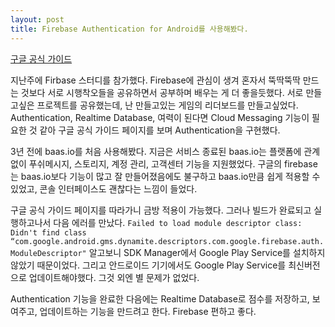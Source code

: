 ```yaml
---
layout: post
title: Firebase Authentication for Android를 사용해봤다.
---
```


[구글 공식 가이드](https://firebase.google.com/docs/auth/android/google-signin#before_you_begin)


지난주에 Firbase 스터디를 참가했다.
Firebase에 관심이 생겨 혼자서 뚝딱뚝딱 만드는 것보다 서로 시행착오들을 공유하면서 공부하며 배우는 게 더 좋을듯했다.
서로 만들고싶은 프로젝트를 공유했는데, 난 만들고있는 게임의 리더보드를 만들고싶었다.
Authentication, Realtime Database, 여력이 된다면 Cloud Messaging 기능이 필요한 것 같아 구글 공식 가이드 페이지를 보며 Authentication을 구현했다.


3년 전에 baas.io를 처음 사용해봤다.
지금은 서비스 종료된 baas.io는 플랫폼에 관계없이 푸쉬메시지, 스토리지, 계정 관리, 고객센터 기능을 지원했었다.
구글의 firebase는 baas.io보다 기능이 많고 잘 만들어졌음에도 불구하고 baas.io만큼 쉽게 적용할 수 있었고, 콘솔 인터페이스도 괜찮다는 느낌이 들었다.


구글 공식 가이드 페이지를 따라가니 금방 적용이 가능했다.
그러나 빌드가 완료되고 실행하고나서 다음 에러를 만났다.
```Failed to load module descriptor class: Didn't find class “com.google.android.gms.dynamite.descriptors.com.google.firebase.auth.ModuleDescriptor"```
알고보니 SDK Manager에서 Google Play Service를 설치하지 않았기 때문이었다.
그리고 안드로이드 기기에서도 Google Play Service를 최신버전으로 업데이트해야했다.
그것 외엔 별 문제가 없었다.


Authentication 기능을 완료한 다음에는 Realtime Database로 점수를 저장하고, 보여주고, 업데이트하는 기능을 만드려고 한다.
Firebase 편하고 좋다.
